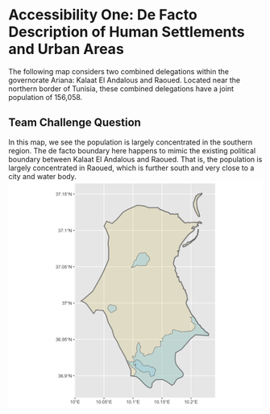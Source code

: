 # Accessibility One: De Facto Description of Human Settlements and Urban Areas
The following map considers two combined delegations within the governorate Ariana: Kalaat El Andalous and Raoued. Located near the northern border of Tunisia, these combined delegations have a joint population of 156,058. <br/>

## Team Challenge Question
In this map, we see the population is largely concentrated in the southern region. The de facto boundary here happens to mimic the existing political boundary between Kalaat El Andalous and Raoued. That is, the population is largely concentrated in Raoued, which is further south and very close to a city and water body. <br/>
![](final_map_a1.png)<br/>
